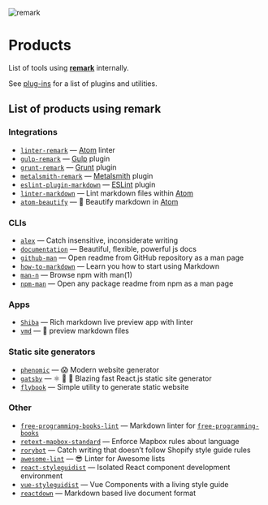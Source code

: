 ![remark][logo]

# Products

List of tools using [**remark**][remark] internally.

See [plug-ins][plugins] for a list of plugins and utilities.

## List of products using remark

### Integrations

*   [`linter-remark`](https://github.com/wooorm/linter-remark)
    — [Atom](https://github.com/atom/atom) linter
*   [`gulp-remark`](https://github.com/denysdovhan/gulp-remark)
    — [Gulp](https://github.com/gulpjs/gulp) plugin
*   [`grunt-remark`](https://github.com/ChristianMurphy/grunt-remark)
    — [Grunt](https://github.com/gruntjs/grunt) plugin
*   [`metalsmith-remark`](https://github.com/ben-eb/metalsmith-remark)
    — [Metalsmith](https://github.com/metalsmith/metalsmith) plugin
*   [`eslint-plugin-markdown`](https://github.com/eslint/eslint-plugin-markdown)
    — [ESLint](https://github.com/eslint/eslint) plugin
*   [`linter-markdown`](https://github.com/AtomLinter/linter-markdown)
    — Lint markdown files within [Atom](https://github.com/atom/atom)
*   [`atom-beautify`](https://github.com/Glavin001/atom-beautify)
    — 💄 Beautify markdown in [Atom](https://github.com/atom/atom)

### CLIs

*   [`alex`](https://github.com/wooorm/alex)
    — Catch insensitive, inconsiderate writing
*   [`documentation`](https://github.com/documentationjs/documentation)
    — Beautiful, flexible, powerful js docs
*   [`github-man`](https://github.com/eush77/github-man)
    — Open readme from GitHub repository as a man page
*   [`how-to-markdown`](https://github.com/workshopper/how-to-markdown)
    — Learn you how to start using Markdown
*   [`man-n`](https://github.com/man-n/man-n)
    — Browse npm with man(1)
*   [`npm-man`](https://github.com/eush77/npm-man)
    — Open any package readme from npm as a man page

### Apps

*   [`Shiba`](https://github.com/rhysd/Shiba)
    — Rich markdown live preview app with linter
*   [`vmd`](https://github.com/yoshuawuyts/vmd)
    — 🙏 preview markdown files

### Static site generators

*   [`phenomic`](https://github.com/phenomic/phenomic)
    — 😱 Modern website generator
*   [`gatsby`](https://github.com/gatsbyjs/gatsby)
    — ⚛️ 📄 🚀 Blazing fast React.js static site generator
*   [`flybook`](https://github.com/rhiokim/flybook)
    — Simple utility to generate static website

### Other

*   [`free-programming-books-lint`](https://github.com/vhf/free-programming-books-lint)
    — Markdown linter for [`free-programming-books`](https://github.com/EbookFoundation/free-programming-books)
*   [`retext-mapbox-standard`](https://github.com/mapbox/retext-mapbox-standard)
    — Enforce Mapbox rules about language
*   [`rorybot`](https://github.com/Shopify/rorybot)
    — Catch writing that doesn’t follow Shopify style guide rules
*   [`awesome-lint`](https://github.com/sindresorhus/awesome-lint)
    — 😎 Linter for Awesome lists
*   [`react-styleguidist`](https://github.com/styleguidist/react-styleguidist)
    — Isolated React component development environment
*   [`vue-styleguidist`](https://github.com/vue-styleguidist/vue-styleguidist)
    — Vue Components with a living style guide
*   [`reactdown`](https://github.com/andreypopp/reactdown)
    — Markdown based live document format

<!--Definitions:-->

[logo]: https://cdn.rawgit.com/wooorm/remark/6ecac20/logo.svg

[remark]: https://github.com/wooorm/remark

[plugins]: https://github.com/wooorm/remark/blob/master/doc/plugins.md
